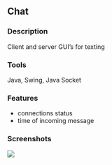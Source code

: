 ## Chat

### Description
Client and server GUI’s for texting

### Tools
Java, Swing, Java Socket

### Features
- connections status
- time of incoming message

### Screenshots
 <img src="http://i.imgur.com/5pjPdNX.png">